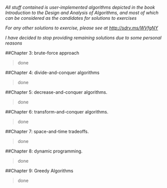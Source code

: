 *All stuff contained is user-implemented algorithms depicted in the book Introduction to the Design and Analysis of Algorithms, and most of which can be considered as the candidates for solutions to exercises*

*For any other solutions to exercise, please see at http://sdrv.ms/WVfgNY*

*I have decided to stop providing remaining solutions due to some personal reasons*

##Chapter 3: brute-force approach
> done

##Chapter 4: divide-and-conquer algorithms
> done

##Chapter 5: decrease-and-conquer algorithms.
> done

##Chapter 6: transform-and-conquer algorithms.
> done

##Chapter 7: space-and-time tradeoffs.
> done

##Chapter 8: dynamic programming.
> done

##Chapter 9: Greedy Algorithms
> done
